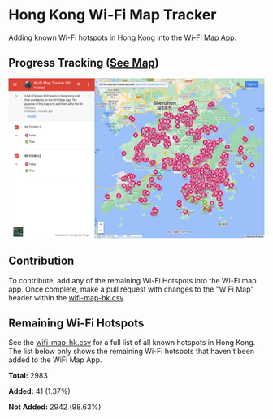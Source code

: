 # Hong Kong Wi-Fi Map Tracker 
Adding known Wi-Fi hotspots in Hong Kong into the [Wi-Fi Map App](https://www.wifimap.io/).

## Progress Tracking ([See Map](https://www.google.com/maps/d/edit?mid=1JradRQ7CZG6hzKbUb-7-b2jMTAjiK1M&usp=sharing))
![Vending Machine Google My Maps](wifi-map-hk.png)

## Contribution
To contribute, add any of the remaining Wi-Fi Hotspots into the Wi-Fi map app. Once complete, make a pull request with changes to the "WiFi Map" header within the [wifi-map-hk.csv](https://github.com/yilverdeja/wifi-map-tracker-hk/blob/main/wifi-map-hk.csv).

## Remaining Wi-Fi Hotspots
See the [wifi-map-hk.csv](https://github.com/yilverdeja/wifi-map-tracker-hk/blob/main/wifi-map-hk.csv) for a full list of all known hotspots in Hong Kong. The list below only shows the remaining Wi-Fi hotspots that haven't been added to the WiFi Map App.
<!-- The line under this comment should be blank. If this README is updated, and the line number is not the same as before, then the github action  to write into the README must also be fixed to match it. -->
**Total:** 2983

**Added:** 41 (1.37%)

**Not Added:** 2942 (98.63%)
